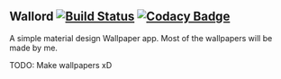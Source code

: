 ## Wallord [![Build Status](https://travis-ci.org/FireLord1/wallord.svg?branch=master)](https://travis-ci.org/FireLord1/wallord) [![Codacy Badge](https://api.codacy.com/project/badge/Grade/de6c6c63a40c4beda7fe81799dd0e014)](https://app.codacy.com/app/FireLord1/wallord?utm_source=github.com&utm_medium=referral&utm_content=FireLord1/wallord&utm_campaign=badger)

A simple material design Wallpaper app. Most of the wallpapers will be made by me.

TODO: Make wallpapers xD